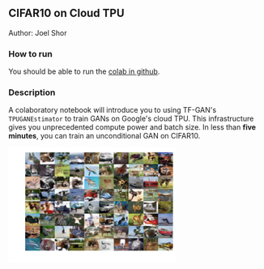 ## CIFAR10 on Cloud TPU

Author: Joel Shor

### How to run


You should be able to run the [colab in github](https://github.com/tensorflow/gan/examples/colab_notebooks/tfgan_on_tpus.ipynb).

### Description

A colaboratory notebook will introduce you to using
TF-GAN's `TPUGANEstimator` to train GANs on Google's cloud TPU. This
infrastructure gives you unprecedented compute power and batch size. In
less than **five minutes**, you can train an unconditional GAN on CIFAR10.

<img src="images/cifar_cloudtpu.png" title="GAN on Cloud TPU" width="330"/>
